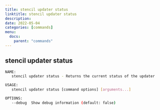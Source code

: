 ```yaml
---
title: stencil updater status
linktitle: stencil updater status
description: 
date: 2022-05-04
categories: [commands]
menu:
  docs:
    parent: "commands"
---
```


## stencil updater status

```bash
NAME:
   stencil updater status - Returns the current status of the updater

USAGE:
   stencil updater status [command options] [arguments...]

OPTIONS:
   --debug  Show debug information (default: false)
   

```
